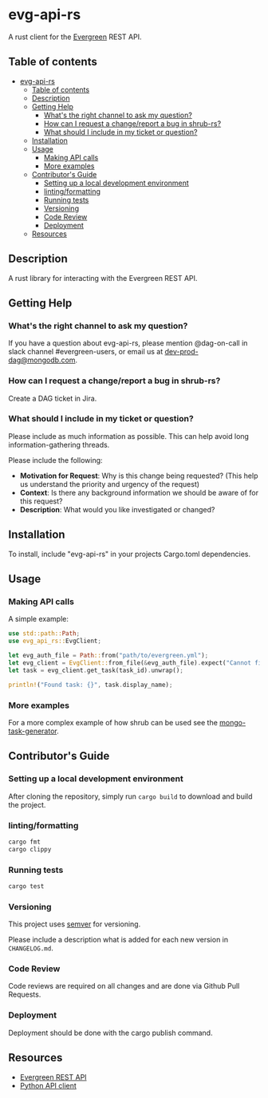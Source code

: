 # evg-api-rs

A rust client for the [Evergreen](https://github.com/evergreen-ci/evergreen) REST API.

## Table of contents

- [evg-api-rs](#evg-api-rs)
  - [Table of contents](#table-of-contents)
  - [Description](#description)
  - [Getting Help](#getting-help)
    - [What's the right channel to ask my question?](#whats-the-right-channel-to-ask-my-question)
    - [How can I request a change/report a bug in shrub-rs?](#how-can-i-request-a-changereport-a-bug-in-shrub-rs)
    - [What should I include in my ticket or question?](#what-should-i-include-in-my-ticket-or-question)
  - [Installation](#installation)
  - [Usage](#usage)
    - [Making API calls](#making-api-calls)
    - [More examples](#more-examples)
  - [Contributor's Guide](#contributors-guide)
    - [Setting up a local development environment](#setting-up-a-local-development-environment)
    - [linting/formatting](#lintingformatting)
    - [Running tests](#running-tests)
    - [Versioning](#versioning)
    - [Code Review](#code-review)
    - [Deployment](#deployment)
  - [Resources](#resources)

## Description

A rust library for interacting with the Evergreen REST API.

## Getting Help

### What's the right channel to ask my question?

If you have a question about evg-api-rs, please mention @dag-on-call in slack channel #evergreen-users,
or email us at dev-prod-dag@mongodb.com.

### How can I request a change/report a bug in shrub-rs?

Create a DAG ticket in Jira.

### What should I include in my ticket or question?

Please include as much information as possible. This can help avoid long information-gathering threads.

Please include the following:

- **Motivation for Request**: Why is this change being requested? (This help us understand the priority and urgency of the request)
- **Context**: Is there any background information we should be aware of for this request?
- **Description**: What would you like investigated or changed?

## Installation

To install, include "evg-api-rs" in your projects Cargo.toml dependencies.

## Usage

### Making API calls

A simple example:

```rust
use std::path::Path;
use evg_api_rs::EvgClient;

let evg_auth_file = Path::from("path/to/evergreen.yml");
let evg_client = EvgClient::from_file(&evg_auth_file).expect("Cannot find evergreen auth file")
let task = evg_client.get_task(task_id).unwrap();

println!("Found task: {}", task.display_name);
```

### More examples

For a more complex example of how shrub can be used see the [mongo-task-generator](https://github.com/mongodb/mongo-task-generator).

## Contributor's Guide

### Setting up a local development environment

After cloning the repository, simply run `cargo build` to download and build the project.

### linting/formatting

```bash
cargo fmt
cargo clippy
```

### Running tests

```bash
cargo test
```

### Versioning

This project uses [semver](https://semver.org/) for versioning.

Please include a description what is added for each new version in `CHANGELOG.md`.

### Code Review

Code reviews are required on all changes and are done via Github Pull Requests.

### Deployment

Deployment should be done with the cargo publish command.

## Resources

- [Evergreen REST API](https://github.com/evergreen-ci/evergreen/wiki/REST-V2-Usage)
- [Python API client](https://github.com/evergreen-ci/evergreen.py)
